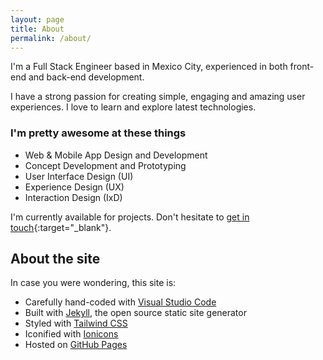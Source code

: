 ```yaml
---
layout: page
title: About
permalink: /about/
---
```


I'm a Full Stack Engineer based in Mexico City, experienced in both front-end and back-end development.

I have a strong passion for creating simple, engaging and amazing user experiences. I love to learn and explore latest technologies.

### I'm pretty awesome at these things

- Web & Mobile App Design and Development
- Concept Development and Prototyping
- User Interface Design (UI)
- Experience Design (UX)
- Interaction Design (IxD)

I'm currently available for projects. Don't hesitate to [get in touch](https://twitter.com/messages/compose?recipient_id=16717074){:target="\_blank"}.

## About the site

In case you were wondering, this site is:

- Carefully hand-coded with [Visual Studio Code](https://code.visualstudio.com/)
- Built with [Jekyll](https://jekyllrb.com), the open source static site generator
- Styled with [Tailwind CSS](http://tailwindcss.com/)
- Iconified with [Ionicons](https://ionicons.com/)
- Hosted on [GitHub Pages](http://pages.github.com)
